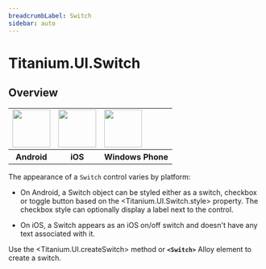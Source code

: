 ```yaml
---
breadcrumbLabel: Switch
sidebar: auto
---
```


# Titanium.UI.Switch

<ProxySummary/>

## Overview

<table id="platformComparison">
  <tr>
    <td><img src="images/switch/switch_android.png" height="75" /></td>
    <td><img src="images/switch/switch_ios.png" height="75" /></td>
    <td><img src="images/switch/switch_wp.png" height="75" /></td>
  </tr>
  <tr><th>Android</th><th>iOS</th><th>Windows Phone</th></tr>
</table>

The appearance of a `Switch` control varies by platform:

* On Android, a Switch object can be styled either as a switch, checkbox or
toggle button based on the <Titanium.UI.Switch.style> property. The checkbox style can
optionally display a label next to the control.

* On iOS, a Switch appears as an iOS on/off switch and doesn't have any text associated with it.

Use the <Titanium.UI.createSwitch> method or **`<Switch>`** Alloy element to create a switch.

<ApiDocs/>
